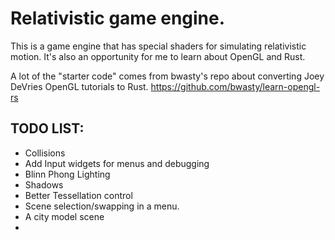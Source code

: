 # Relativistic game engine.

This is a game engine that has special shaders for simulating relativistic motion. It's also an opportunity for me to learn about OpenGL and Rust.

A lot of the "starter code" comes from bwasty's repo about converting Joey DeVries OpenGL tutorials to Rust. https://github.com/bwasty/learn-opengl-rs


## TODO LIST:

  * Collisions
  * Add Input widgets for menus and debugging
  * Blinn Phong Lighting
  * Shadows
  * Better Tessellation control
  * Scene selection/swapping in a menu.
  * A city model scene
  * 